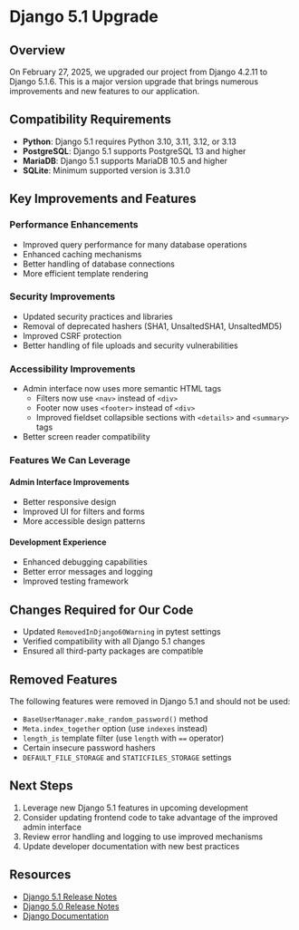 # Django 5.1 Upgrade

## Overview

On February 27, 2025, we upgraded our project from Django 4.2.11 to Django 5.1.6. This is a major version upgrade that brings numerous improvements and new features to our application.

## Compatibility Requirements

- **Python**: Django 5.1 requires Python 3.10, 3.11, 3.12, or 3.13
- **PostgreSQL**: Django 5.1 supports PostgreSQL 13 and higher
- **MariaDB**: Django 5.1 supports MariaDB 10.5 and higher
- **SQLite**: Minimum supported version is 3.31.0

## Key Improvements and Features

### Performance Enhancements

- Improved query performance for many database operations
- Enhanced caching mechanisms
- Better handling of database connections
- More efficient template rendering

### Security Improvements

- Updated security practices and libraries
- Removal of deprecated hashers (SHA1, UnsaltedSHA1, UnsaltedMD5)
- Improved CSRF protection
- Better handling of file uploads and security vulnerabilities

### Accessibility Improvements

- Admin interface now uses more semantic HTML tags
  - Filters now use `<nav>` instead of `<div>`
  - Footer now uses `<footer>` instead of `<div>`
  - Improved fieldset collapsible sections with `<details>` and `<summary>` tags
- Better screen reader compatibility

### Features We Can Leverage

#### Admin Interface Improvements

- Better responsive design
- Improved UI for filters and forms
- More accessible design patterns

#### Development Experience

- Enhanced debugging capabilities
- Better error messages and logging
- Improved testing framework

## Changes Required for Our Code

- Updated `RemovedInDjango60Warning` in pytest settings
- Verified compatibility with all Django 5.1 changes
- Ensured all third-party packages are compatible

## Removed Features

The following features were removed in Django 5.1 and should not be used:

- `BaseUserManager.make_random_password()` method
- `Meta.index_together` option (use `indexes` instead)
- `length_is` template filter (use `length` with `==` operator)
- Certain insecure password hashers
- `DEFAULT_FILE_STORAGE` and `STATICFILES_STORAGE` settings

## Next Steps

1. Leverage new Django 5.1 features in upcoming development
2. Consider updating frontend code to take advantage of the improved admin interface
3. Review error handling and logging to use improved mechanisms
4. Update developer documentation with new best practices

## Resources

- [Django 5.1 Release Notes](https://docs.djangoproject.com/en/5.1/releases/5.1/)
- [Django 5.0 Release Notes](https://docs.djangoproject.com/en/5.1/releases/5.0/)
- [Django Documentation](https://docs.djangoproject.com/en/5.1/)
